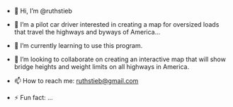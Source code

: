 - 👋 Hi, I’m @ruthstieb
- 👀 I’m a pilot car driver interested in creating a map for oversized loads that travel the highways and byways of America...
- 🌱 I’m currently learning to use this program.
- 💞️ I’m looking to collaborate on creating an interactive map that will show bridge heights and weight limits on all highways in America.
- 📫 How to reach me: ruthstieb@gmail.com
  
- ⚡ Fun fact: ...

<!---
ruthstieb/ruthstieb is a ✨ special ✨ repository because its `README.md` (this file) appears on your GitHub profile.
You can click the Preview link to take a look at your changes.
--->
